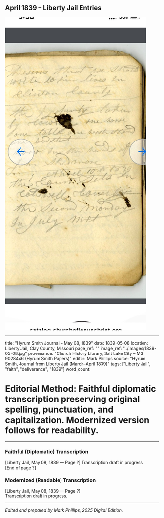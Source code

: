 ## April 1839 – Liberty Jail Entries

![Manuscript page thumbnail](../images/1839-05-08.jpg)

---
title: "Hyrum Smith Journal – May 08, 1839"
date: 1839-05-08
location: Liberty Jail, Clay County, Missouri
page_ref: ""
image_ref: "../images/1839-05-08.jpg"
provenance: "Church History Library, Salt Lake City – MS 9028446 (Hyrum Smith Papers)"
editor: Mark Phillips
source: "Hyrum Smith, Journal from Liberty Jail (March–April 1839)"
tags: ["Liberty Jail", "faith", "deliverance", "1839"]
word_count:
# Editorial Method: Faithful diplomatic transcription preserving original spelling, punctuation, and capitalization. Modernized version follows for readability.
---

### Faithful (Diplomatic) Transcription
[Liberty Jail, May 08, 1839 — Page ?]
Transcription draft in progress.  
[End of page ?]

### Modernized (Readable) Transcription
[Liberty Jail, May 08, 1839 — Page ?]  
Transcription draft in progress.

---
*Edited and prepared by Mark Phillips, 2025 Digital Edition.*
